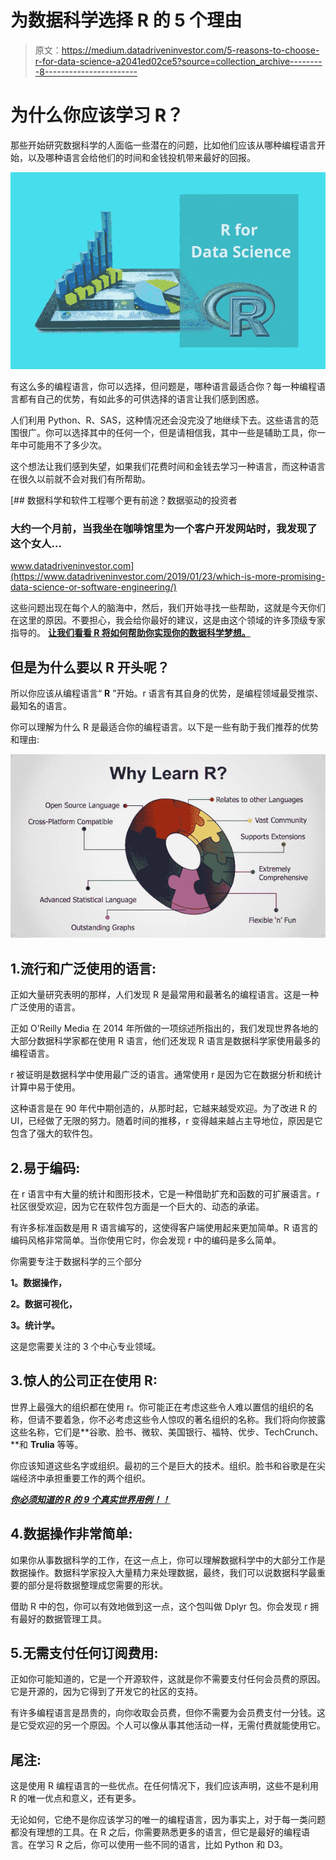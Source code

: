 # 为数据科学选择 R 的 5 个理由

> 原文：<https://medium.datadriveninvestor.com/5-reasons-to-choose-r-for-data-science-a2041ed02ce5?source=collection_archive---------8----------------------->

# 为什么你应该学习 R？

那些开始研究数据科学的人面临一些潜在的问题，比如他们应该从哪种编程语言开始，以及哪种语言会给他们的时间和金钱投机带来最好的回报。

![](img/fb96301e47ad6e6ff4ea76947ca86ee4.png)

有这么多的编程语言，你可以选择，但问题是，哪种语言最适合你？每一种编程语言都有自己的优势，有如此多的可供选择的语言让我们感到困惑。

人们利用 Python、R、SAS，这种情况还会没完没了地继续下去。这些语言的范围很广。你可以选择其中的任何一个，但是请相信我，其中一些是辅助工具，你一年中可能用不了多少次。

这个想法让我们感到失望，如果我们花费时间和金钱去学习一种语言，而这种语言在很久以前就不会对我们有所帮助。

[](https://www.datadriveninvestor.com/2019/01/23/which-is-more-promising-data-science-or-software-engineering/) [## 数据科学和软件工程哪个更有前途？数据驱动的投资者

### 大约一个月前，当我坐在咖啡馆里为一个客户开发网站时，我发现了这个女人…

www.datadriveninvestor.com](https://www.datadriveninvestor.com/2019/01/23/which-is-more-promising-data-science-or-software-engineering/) 

这些问题出现在每个人的脑海中，然后，我们开始寻找一些帮助，这就是今天你们在这里的原因。不要担心，我会给你最好的建议，这是由这个领域的许多顶级专家指导的。 [**让我们看看 R 将如何帮助你实现你的数据科学梦想。**](https://techvidvan.com/tutorials/r-tutorial/)

## 但是为什么要以 R 开头呢？

所以你应该从编程语言“ **R** ”开始。r 语言有其自身的优势，是编程领域最受推崇、最知名的语言。

你可以理解为什么 R 是最适合你的编程语言。以下是一些有助于我们推荐的优势和理由:

![](img/b15818c1238feb8638f01d8a31db8e99.png)

## 1.流行和广泛使用的语言:

正如大量研究表明的那样，人们发现 R 是最常用和最著名的编程语言。这是一种广泛使用的语言。

正如 O'Reilly Media 在 2014 年所做的一项综述所指出的，我们发现世界各地的大部分数据科学家都在使用 R 语言，他们还发现 R 语言是数据科学家使用最多的编程语言。

r 被证明是数据科学中使用最广泛的语言。通常使用 r 是因为它在数据分析和统计计算中易于使用。

这种语言是在 90 年代中期创造的，从那时起，它越来越受欢迎。为了改进 R 的 UI，已经做了无限的努力。随着时间的推移，r 变得越来越占主导地位，原因是它包含了强大的软件包。

## 2.易于编码:

在 r 语言中有大量的统计和图形技术，它是一种借助扩充和函数的可扩展语言。r 社区很受欢迎，因为它在软件包方面是一个巨大的、动态的承诺。

有许多标准函数是用 R 语言编写的，这使得客户端使用起来更加简单。R 语言的编码风格非常简单。当你使用它时，你会发现 r 中的编码是多么简单。

你需要专注于数据科学的三个部分

**1。数据操作，**

**2。数据可视化，**

**3。统计学。**

这是您需要关注的 3 个中心专业领域。

## 3.惊人的公司正在使用 R:

世界上最强大的组织都在使用 r。你可能正在考虑这些令人难以置信的组织的名称，但请不要着急，你不必考虑这些令人惊叹的著名组织的名称。我们将向你披露这些名称，它们是**谷歌、脸书、微软、美国银行、福特、优步、TechCrunch、**和 **Trulia** 等等。

你应该知道这些名字或组织。最初的三个是巨大的技术。组织。脸书和谷歌是在尖端经济中承担重要工作的两个组织。

[***你必须知道的 R 的 9 个真实世界用例！！***](https://techvidvan.com/tutorials/r-applications/)

## 4.数据操作非常简单:

如果你从事数据科学的工作，在这一点上，你可以理解数据科学中的大部分工作是数据操作。数据科学家投入大量精力来处理数据，最终，我们可以说数据科学最重要的部分是将数据整理成您需要的形状。

借助 R 中的包，你可以有效地做到这一点，这个包叫做 Dplyr 包。你会发现 r 拥有最好的数据管理工具。

## 5.无需支付任何订阅费用:

正如你可能知道的，它是一个开源软件，这就是你不需要支付任何会员费的原因。它是开源的，因为它得到了开发它的社区的支持。

有许多编程语言是昂贵的，向你收取会员费，但你不需要为会员费支付一分钱。这是它受欢迎的另一个原因。个人可以像从事其他活动一样，无需付费就能使用它。

## 尾注:

这是使用 R 编程语言的一些优点。在任何情况下，我们应该声明，这些不是利用 R 的唯一优点和意义，还有更多。

无论如何，它绝不是你应该学习的唯一的编程语言，因为事实上，对于每一类问题都没有理想的工具。在 R 之后，你需要熟悉更多的语言，但它是最好的编程语言。在学习 R 之后，你可以使用一些不同的语言，比如 Python 和 D3。
